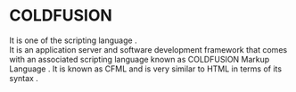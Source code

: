 # COLDFUSION
It is one of the scripting language .   
It is an application server and software development framework that comes with an  associated scripting language known as COLDFUSION Markup Language . 
It is known as CFML and is  very similar to HTML in terms of its syntax .

